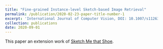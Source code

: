 ```yaml
---
title: "Fine-grained Instance-level Sketch-based Image Retrieval"
permalink: /publication/2020-02-23-paper-title-number-1
excerpt: 'International Journal of Computer Vision, DOI: 10.1007/s11263-020-01382-3'
collection: publications
date: 2020-09-01
---
```

This paper an extension work of [Sketch Me that Shoe](https://www.cv-foundation.org/openaccess/content_cvpr_2016/papers/Yu_Sketch_Me_That_CVPR_2016_paper.pdf).
